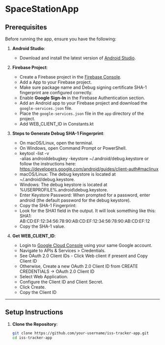 # SpaceStationApp

## Prerequisites

Before running the app, ensure you have the following:

1. **Android Studio**:
    - Download and install the latest version of [Android Studio](https://developer.android.com/studio).

2. **Firebase Project**:
    - Create a Firebase project in the [Firebase Console](https://console.firebase.google.com/).
    - Add a App to your Firebase project.
    - Make sure package name and Debug signing certificate SHA-1 fingerprint are configured correctly.
    - Enable **Google Sign-In** in the Firebase Authentication section.
    - Add an Android app to your Firebase project and download the `google-services.json` file.
    - Place the `google-services.json` file in the `app` directory of the project.
    - Add WEB_CLIENT_ID in Constants.kt

3. **Steps to Generate Debug SHA-1 Fingerprint**:
    - On macOS/Linux, open the terminal. 
    - On Windows, open Command Prompt or PowerShell.
    - keytool -list -v \
      -alias androiddebugkey -keystore ~/.android/debug.keystore or follow the instructions here: https://developers.google.com/android/guides/client-auth#maclinux
    - macOS/Linux: The debug keystore is located at ~/.android/debug.keystore. 
    - Windows: The debug keystore is located at %USERPROFILE%\.android\debug.keystore. 
    - Enter Keystore Password: When prompted for a password, enter android (the default password for the debug keystore). 
    - Copy the SHA-1 Fingerprint:
    - Look for the SHA1 field in the output. It will look something like this: SHA1: AB:CD:EF:12:34:56:78:90:AB:CD:EF:12:34:56:78:90:AB:CD:EF:12
    - Copy the SHA-1 value.

4. **Get WEB_CLIENT_ID**:
    - Login to [Google Cloud Console](https://console.cloud.google.com/) using your same Google account.
    - Navigate to APIs & Services > Credentials.
    - See OAuth 2.0 Client IDs - Click Web client if present and Copy Client ID
    - Otherwise, Create a new OAuth 2.0 Client ID from CREATE CREDENTIALS -> OAuth 2.0 Client ID
    - Select Web Application.
    - Configure the Client ID and Client Secret.
    - Click Create.
    - Copy the Client ID
---

## Setup Instructions

1. **Clone the Repository**:
   ```bash
   git clone https://github.com/your-username/iss-tracker-app.git
   cd iss-tracker-app
